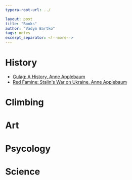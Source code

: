 ```yaml
---
typora-root-url: ../

layout: post
title: "Books"
author: "Vadym Bartko"
tags: notes
excerpt_separator: <!--more-->
---
```


# History
* [Gulag: A History, Anne Applebaum](https://www.amazon.com/Gulag-History-Anne-Applebaum/dp/1400034094)
* [Red Famine: Stalin's War on Ukraine, Anne Applebaum](https://www.amazon.com/Red-Famine-Anne-Applebaum/dp/0141978287/)


# Climbing

# Art

# Psycology

# Science
